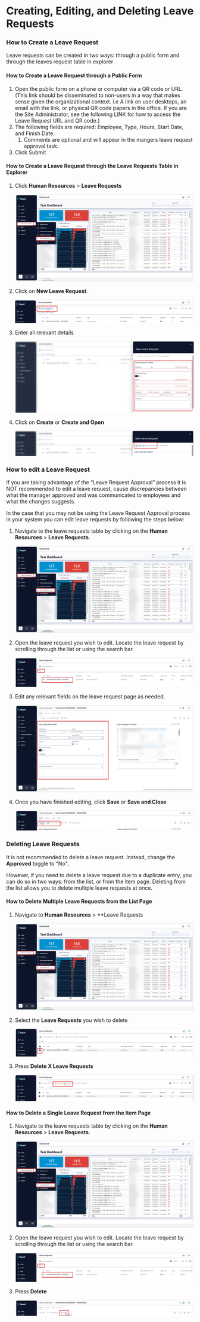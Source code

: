 # Creating, Editing, and Deleting Leave Requests

### How to Create a Leave Request

Leave requests can be created in two ways: through a public form and through the leaves request table in explorer

#### How to Create a Leave Request through a Public Form

1. Open the public form on a phone or computer via a QR code or URL. (This link should be disseminated to non-users in a way that makes sense given the organizational context. i.e A link on user desktops, an email with the link, or physical QR code papers in the office. If you are the Site Administrator, see the following LINK for how to access the Leave Request URL and QR code.)
2. The following fields are required: Employee, Type, Hours, Start Date, and Finish Date. 
    1. Comments are optional and will appear in the mangers leave request approval task.
3. Click Submit

#### How to Create a Leave Request through the Leave Requests Table in Explorer

1. Click **Human Resources** &gt; **Leave Requests** 

    ![Alt text](<Navigating to leave requests.png>)

2. Click on **New Leave Request**.  

    ![Alt text](<New leave request button.png>)

3. Enter all relevant details  

    ![Alt text](<Creating a new leave request.png>)

4. Click on **Create** or **Create and Open** 

    ![Alt text](<Create leave request button.png>)

### How to edit a Leave Request

If you are taking advantage of the “Leave Request Approval” process it is NOT recommended to edit a leave request, cause discrepancies between what the manager approved and was communicated to employees and what the changes suggests.

In the case that you may not be using the Leave Request Approval process in your system you can edit leave requests by following the steps below:

1. Navigate to the leave requests table by clicking on the **Human Resources** &gt; **Leave Requests**.  

    ![A screenshot depicting how to navigate to leave requests using the sidebar menu](<Navigating to leave requests.png>)

2. Open the leave request you wish to edit. Locate the leave request by scrolling through the list or using the search bar.  

    ![A screenshot that shows how to search for a particular leave request by using the search bar and then pressing the Return or Enter key on the keyboard.](<Searching leave requests.png>)

3. Edit any relevant fields on the leave request page as needed. 

    ![A screenshot that reveals the different fields that can be filled when creating a new leave request.](<Editing the details of a leave request.png>)

4. Once you have finished editing, click **Save** or **Save and Close** 

    ![A screenshot that depicts the location of the "Save" or "Save and Close" buttons after creating a new leave request. ](<Saving the details of a leave request.png>)

### Deleting Leave Requests

It is not recommended to delete a leave request. Instead, change the **Approved** toggle to "No".

However, if you need to delete a leave request due to a duplicate entry, you can do so in two ways: from the list, or from the item page. Deleting from the list allows you to delete multiple leave requests at once.

#### How to Delete Multiple Leave Requests from the List Page

1. Navigate to **Human Resources** &gt; **Leave Requests  

    ![A screenshot depicting how to navigate to leave requests using the sidebar menu.](<Navigating to leave requests.png>)

2. Select the **Leave Requests** you wish to delete  

    ![A screenshot that shows how to select a leave request.](<Selecting leave requests.png>)

3. Press **Delete X Leave Requests**  

    ![A screenshot that shows how to delete multiple leave requests.](<Deleting multiple leave requests.png>)

#### How to Delete a Single Leave Request from the Item Page

1. Navigate to the leave requests table by clicking on the **Human Resources** &gt; **Leave Requests**. 

    ![A screenshot depicting how to navigate to leave requests using the sidebar menu.](<Navigating to leave requests.png>)

2. Open the leave request you wish to edit. Locate the leave request by scrolling through the list or using the search bar.  

    ![A screenshot depicting how to select a leave request.](<Searching leave requests.png>)

3. Press **Delete** 

    ![A screenshot depicting the location of the delete button inside a leave request item.](<Deleting a single leave request.png>)